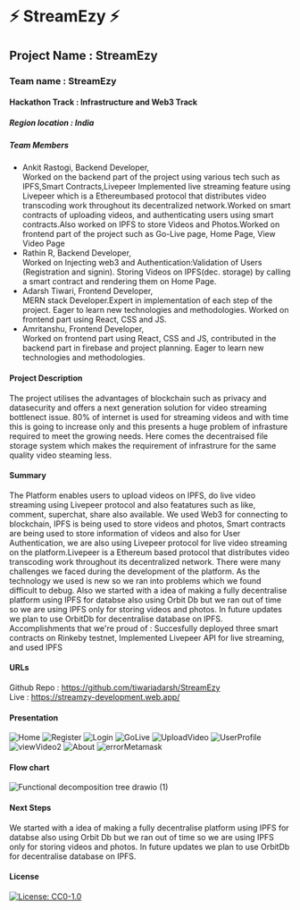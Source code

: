
# ⚡ StreamEzy ⚡

## Project Name : StreamEzy
### Team name : StreamEzy
#### Hackathon Track : Infrastructure and Web3 Track

##### Region location : India

##### Team Members
- Ankit Rastogi, Backend Developer, <br/>
                    Worked on the backend part of the project using various tech such as
                  IPFS,Smart Contracts,Livepeer Implemented live streaming feature using Livepeer which is a Ethereumbased protocol that distributes video transcoding work throughout its
                  decentralized network.Worked on smart contracts of uploading videos, and authenticating
                  users using smart contracts.Also worked on IPFS to store Videos and
                  Photos.Worked on frontend part of the project such as Go-Live page, Home
                  Page, View Video Page
- Rathin R, Backend Developer, <br/>
               Worked on Injecting web3 and 
                Authentication:Validation of Users (Registration and signin). 
                Storing Videos on IPFS(dec. storage) by 
                calling a smart contract and rendering them on Home Page.
- Adarsh Tiwari, Frontend Developer, <br/>
                    MERN stack Developer.Expert in implementation of each step of
                  the project. Eager to learn new technologies and
                  methodologies. Worked on frontend part using React, CSS and
                  JS.
- Amritanshu, Frontend Developer, <br/>
                  Worked on frontend part using React, CSS and JS, contributed
                  in the backend part in firebase and project planning. Eager to
                  learn new technologies and methodologies.

#### Project Description
The project utilises the advantages of blockchain such as privacy and datasecurity and offers a next generation solution for video streaming bottlenect issue. 80% of internet is used for streaming videos and with time this is going to increase only and this presents a huge problem of infrasture required to meet the growing needs. Here comes the decentraised file storage system which makes the requirement of infrastrure for the same quality video steaming less.

#### Summary
The Platform enables users to upload videos on IPFS, do live video streaming using Livepeer protocol and also featatures such as like, comment, superchat, share also available. We used Web3 for connecting to blockchain, IPFS is being used to store videos and photos, Smart contracts are being used to store information of videos and also for User Authentication, we are also using Livepeer protocol for live video streaming on the platform.Livepeer is a Ethereum based protocol that distributes video transcoding work throughout its decentralized network. There were many challenges we faced during the development of the platform. As the technology we used is new so we ran into problems which we found difficult to debug. Also we started with a idea of making a fully decentralise platform using IPFS for databse also using Orbit Db but we ran out of time so we are using IPFS only for storing videos and photos. In future updates we plan to use OrbitDb for decentralise database on IPFS.
Accomplishments that we're proud of : Succesfully deployed three smart contracts on Rinkeby testnet, Implemented Livepeer API for live streaming, and used IPFS

#### URLs
Github Repo : https://github.com/tiwariadarsh/StreamEzy <br/>
Live : https://streamzy-development.web.app/

#### Presentation
![Home](https://user-images.githubusercontent.com/55028717/143762923-f2b324cd-ce20-449c-9f55-445fe3b4fb78.JPG)
![Register](https://user-images.githubusercontent.com/55028717/143762925-256ccc91-84c9-4776-9eca-6cac8515d9a9.JPG)
![Login](https://user-images.githubusercontent.com/55028717/143762924-e45cf7d0-aa08-4a9e-910f-773b10cd7463.JPG)
![GoLive](https://user-images.githubusercontent.com/55028717/143762922-0d32def9-3757-413d-b969-1aa366769ce2.JPG)
![UploadVideo](https://user-images.githubusercontent.com/55028717/143762926-a465a1c8-fee8-4031-9bfa-d17e3e33ebb7.JPG)
![UserProfile](https://user-images.githubusercontent.com/55028717/143762927-56369b94-0633-429a-b102-66c1ddf92134.JPG)
![viewVideo2](https://user-images.githubusercontent.com/55028717/143762928-58c8823e-542f-4b01-8b69-58a78981a550.JPG)
![About](https://user-images.githubusercontent.com/55028717/143762929-b795b6ff-c5f2-471c-b4c0-061df2eeed77.JPG)
![errorMetamask](https://user-images.githubusercontent.com/55028717/143762930-09366e5b-4ff8-4c37-8eec-b729809e4bdd.JPG)

#### Flow chart 
![Functional decomposition tree drawio (1)](https://user-images.githubusercontent.com/55028717/143780963-625063cd-0ad1-4245-b5c5-5a0e625be711.png)

#### Next Steps
We started with a idea of making a fully decentralise platform using IPFS for databse also using Orbit Db but we ran out of time so we are using IPFS only for storing videos and photos. In future updates we plan to use OrbitDb for decentralise database on IPFS.

#### License
[![License: CC0-1.0](https://img.shields.io/badge/License-CC0%201.0-lightgrey.svg)](https://tldrlegal.com/license/creative-commons-cc0-1.0-universal)
